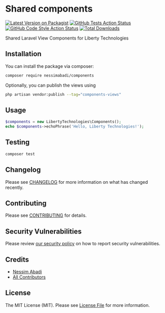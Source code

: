 # Shared components

[![Latest Version on Packagist](https://img.shields.io/packagist/v/nessimabadi/components.svg?style=flat-square)](https://packagist.org/packages/nessimabadi/components)
[![GitHub Tests Action Status](https://img.shields.io/github/actions/workflow/status/nessimabadi/components/run-tests.yml?branch=main&label=tests&style=flat-square)](https://github.com/nessimabadi/components/actions?query=workflow%3Arun-tests+branch%3Amain)
[![GitHub Code Style Action Status](https://img.shields.io/github/actions/workflow/status/nessimabadi/components/fix-php-code-style-issues.yml?branch=main&label=code%20style&style=flat-square)](https://github.com/nessimabadi/components/actions?query=workflow%3A"Fix+PHP+code+style+issues"+branch%3Amain)
[![Total Downloads](https://img.shields.io/packagist/dt/nessimabadi/components.svg?style=flat-square)](https://packagist.org/packages/nessimabadi/components)

Shared Laravel View Components for Liberty Technologies

## Installation

You can install the package via composer:

```bash
composer require nessimabadi/components
```

Optionally, you can publish the views using

```bash
php artisan vendor:publish --tag="components-views"
```

## Usage

```php
$components = new LibertyTechnologies\Components();
echo $components->echoPhrase('Hello, Liberty Technologies!');
```

## Testing

```bash
composer test
```

## Changelog

Please see [CHANGELOG](CHANGELOG.md) for more information on what has changed recently.

## Contributing

Please see [CONTRIBUTING](CONTRIBUTING.md) for details.

## Security Vulnerabilities

Please review [our security policy](../../security/policy) on how to report security vulnerabilities.

## Credits

- [Nessim Abadi](https://github.com/nessimabadi)
- [All Contributors](../../contributors)

## License

The MIT License (MIT). Please see [License File](LICENSE.md) for more information.
